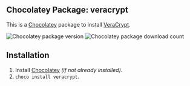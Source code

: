 ## Chocolatey Package: veracrypt
This is a [Chocolatey](https://chocolatey.org/) package to install [VeraCrypt](https://veracrypt.codeplex.com/).

![Chocolatey package version](https://img.shields.io/chocolatey/v/veracrypt.svg)
![Chocolatey package download count](https://img.shields.io/chocolatey/dt/veracrypt.svg)

## Installation
1. Install [Chocolatey](https://chocolatey.org/) *(if not already installed)*.
2. `choco install veracrypt`.
